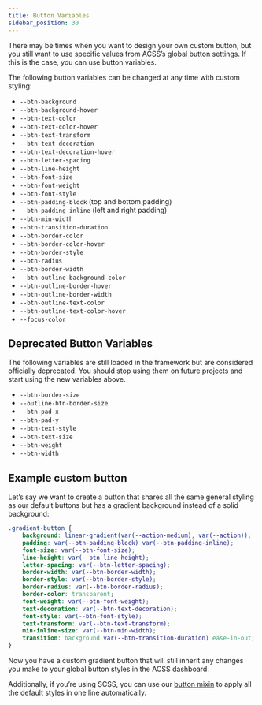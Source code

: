 ```yaml
---
title: Button Variables
sidebar_position: 30
---
```


There may be times when you want to design your own custom button, but you still want to use specific values from ACSS’s global button settings. If this is the case, you can use button variables.

The following button variables can be changed at any time with custom styling:

- `--btn-background`
- `--btn-background-hover`
- `--btn-text-color`
- `--btn-text-color-hover`
- `--btn-text-transform`
- `--btn-text-decoration`
- `--btn-text-decoration-hover`
- `--btn-letter-spacing`
- `--btn-line-height`
- `--btn-font-size`
- `--btn-font-weight`
- `--btn-font-style`
- `--btn-padding-block` (top and bottom padding)
- `--btn-padding-inline` (left and right padding)
- `--btn-min-width`
- `--btn-transition-duration`
- `--btn-border-color`
- `--btn-border-color-hover`
- `--btn-border-style`
- `--btn-radius`
- `--btn-border-width`
- `--btn-outline-background-color`
- `--btn-outline-border-hover`
- `--btn-outline-border-width`
- `--btn-outline-text-color`
- `--btn-outline-text-color-hover`
- `--focus-color`

## Deprecated Button Variables

The following variables are still loaded in the framework but are considered officially deprecated. You should stop using them on future projects and start using the new variables above.

- `--btn-border-size`
- `--outline-btn-border-size`
- `--btn-pad-x`
- `--btn-pad-y`
- `--btn-text-style`
- `--btn-text-size`
- `--btn-weight`
- `--btn-width`

## Example custom button

Let’s say we want to create a button that shares all the same general styling as our default buttons but has a gradient background instead of a solid background:

```CSS
.gradient-button {
    background: linear-gradient(var(--action-medium), var(--action));
    padding: var(--btn-padding-block) var(--btn-padding-inline);
    font-size: var(--btn-font-size);
    line-height: var(--btn-line-height);
    letter-spacing: var(--btn-letter-spacing);
    border-width: var(--btn-border-width);
    border-style: var(--btn-border-style);
    border-radius: var(--btn-border-radius);
    border-color: transparent;
    font-weight: var(--btn-font-weight);
    text-decoration: var(--btn-text-decoration);
    font-style: var(--btn-font-style);
    text-transform: var(--btn-text-transform);
    min-inline-size: var(--btn-min-width);
    transition: background var(--btn-transition-duration) ease-in-out;
}
```

Now you have a custom gradient button that will still inherit any changes you make to your global button styles in the ACSS dashboard.

Additionally, if you’re using SCSS, you can use our [button mixin](../mixins/button-mixins.md) to apply all the default styles in one line automatically.
